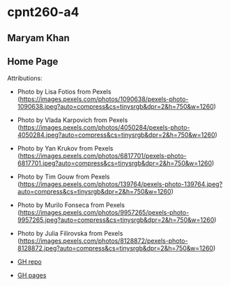 # cpnt260-a4
## Maryam Khan
## Home Page


Attributions:

- Photo by Lisa Fotios from Pexels
(https://images.pexels.com/photos/1090638/pexels-photo-1090638.jpeg?auto=compress&cs=tinysrgb&dpr=2&h=750&w=1260)

- Photo by Vlada Karpovich from Pexels
(https://images.pexels.com/photos/4050284/pexels-photo-4050284.jpeg?auto=compress&cs=tinysrgb&dpr=2&h=750&w=1260)

- Photo by Yan Krukov from Pexels
(https://images.pexels.com/photos/6817701/pexels-photo-6817701.jpeg?auto=compress&cs=tinysrgb&dpr=2&h=750&w=1260)

- Photo by Tim Gouw from Pexels
(https://images.pexels.com/photos/139764/pexels-photo-139764.jpeg?auto=compress&cs=tinysrgb&dpr=2&h=750&w=1260)

- Photo by Murilo Fonseca from Pexels
(https://images.pexels.com/photos/9957265/pexels-photo-9957265.jpeg?auto=compress&cs=tinysrgb&dpr=2&h=750&w=1260)

- Photo by Julia Filirovska from Pexels
(https://images.pexels.com/photos/8128872/pexels-photo-8128872.jpeg?auto=compress&cs=tinysrgb&dpr=2&h=750&w=1260)

- [GH repo]("https://github.com/maryambkhan/cpnt260-a4")

- [GH pages]("https://maryambkhan.github.io/cpnt260-a4/")
